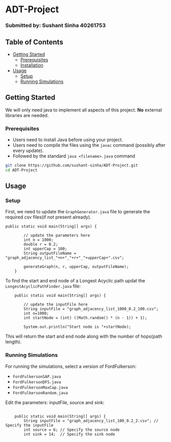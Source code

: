 # ADT-Project

### Submitted by: Sushant Sinha 40261753

## Table of Contents

- [Getting Started](#getting-started)
  - [Prerequisites](#prerequisites)
  - [Installation](#installation)
- [Usage](#usage)
    - [Setup](#setup)
    - [Running Simulations](#running-simulations)

## Getting Started

We will only need java to implement all aspects of this project. <b>No</b> external libraries are needed.

### Prerequisites

- Users need to install Java before using your project.
- Users need to compile the files using the ```javac``` command (possibly after every update).
- Followed by the standard ```java <filename>.java``` command

```bash
git clone https://github.com/sushant-sinha/ADT-Project.git
cd ADT-Project
```

## Usage

### Setup
First, we need to update the ```GraphGenerator.java``` file to generate the required csv files(if not present already).

```
public static void main(String[] args) {

        // update the parameters here
        int n = 1000;
        double r = 0.2;
        int upperCap = 100;
        String outputFileName = "graph_adjacency_list_"+n+"_"+r+"_"+upperCap+".csv";

        generateGraph(n, r, upperCap, outputFileName);
    }
```

To find the start and end node of a Longest Acyclic path updat the ```LongestAcyclicPathFinder.java``` file:

```
    public static void main(String[] args) {

        // update the inputFile here
        String inputFile = "graph_adjacency_list_1000_0.2_100.csv";
        int n=1000;
        int startNode = (int) ((Math.random() * (n - 1)) + 1);

        System.out.println("Start node is "+startNode);

```  

This will return the start and end node along with the number of hops(path length).

### Running Simulations
For running the simulations, select a version of FordFulkerson:
- ```FordFulkersonSAP.java```
- ```FordFulkersonDFS.java```
- ```FordFulkersonMaxCap.java```
- ```FordFulkersonRandom.java```

Edit the parameters: inputFile, source and sink:

```

    public static void main(String[] args) {
        String inputFile = "graph_adjacency_list_100_0.2_2.csv"; // Specify the inputFile
        int source = 6; // Specify the source node
        int sink = 14;  // Specify the sink node


```
